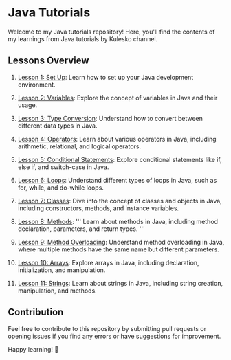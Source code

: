 # Java Tutorials

Welcome to my Java tutorials repository! Here, you'll find the contents of my learnings from Java tutorials by Kulesko channel.

## Lessons Overview

1. [Lesson 1: Set Up](Lesson%201%20-%20Set%20Up/): Learn how to set up your Java development environment.
   
2. [Lesson 2: Variables](Lesson%202%20-%20Variables/): Explore the concept of variables in Java and their usage.

3. [Lesson 3: Type Conversion](Lesson%203%20-%20Type%20Conversion/): Understand how to convert between different data types in Java.

4. [Lesson 4: Operators](Lesson%204%20-%20Operators/): Learn about various operators in Java, including arithmetic, relational, and logical operators.

5. [Lesson 5: Conditional Statements](Lesson%205%20-%20Conditional%20Statements/): Explore conditional statements like if, else if, and switch-case in Java.

6. [Lesson 6: Loops](Lesson%206%20-%20Loops/): Understand different types of loops in Java, such as for, while, and do-while loops.

7. [Lesson 7: Classes](Lesson%207%20-%20Classes/): Dive into the concept of classes and objects in Java, including constructors, methods, and instance variables.

8. [Lesson 8: Methods](Lesson%208%20-%20Methods/):
'''
Learn about methods in Java, including method declaration, parameters, and return types.
'''

9. [Lesson 9: Method Overloading](Lesson%209%20-%20Method%20Overloading/): Understand method overloading in Java, where multiple methods have the same name but different parameters.

10. [Lesson 10: Arrays](Lesson%2010%20-%20Arrays/): Explore arrays in Java, including declaration, initialization, and manipulation.

11. [Lesson 11: Strings](Lesson%2011%20-%20Strings/): Learn about strings in Java, including string creation, manipulation, and methods.
## Contribution

Feel free to contribute to this repository by submitting pull requests or opening issues if you find any errors or have suggestions for improvement.

Happy learning! 🚀
